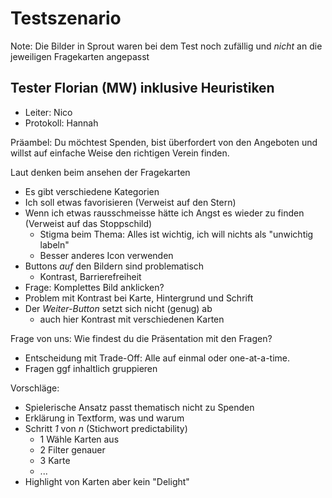 # Testszenario
Note: Die Bilder in Sprout waren bei dem Test noch zufällig und _nicht_ an die
jeweiligen Fragekarten angepasst

## Tester Florian (MW) inklusive Heuristiken
- Leiter: Nico
- Protokoll: Hannah

Präambel: Du möchtest Spenden, bist überfordert von den Angeboten und willst
auf einfache Weise den richtigen Verein finden.

Laut denken beim ansehen der Fragekarten

- Es gibt verschiedene Kategorien
- Ich soll etwas favorisieren (Verweist auf den Stern)
- Wenn ich etwas rausschmeisse hätte ich Angst es wieder zu finden (Verweist
  auf das Stoppschild)
    - Stigma beim Thema: Alles ist wichtig, ich will nichts als "unwichtig
      labeln"
    - Besser anderes Icon verwenden
- Buttons *auf* den Bildern sind problematisch
    - Kontrast, Barrierefreiheit
- Frage: Komplettes Bild anklicken?
- Problem mit Kontrast bei Karte, Hintergrund und Schrift
- Der *Weiter-Button* setzt sich nicht (genug) ab
    - auch hier Kontrast mit verschiedenen Karten

Frage von uns: Wie findest du die Präsentation mit den Fragen?

- Entscheidung mit Trade-Off: Alle auf einmal oder one-at-a-time.
- Fragen ggf inhaltlich gruppieren

Vorschläge:

- Spielerische Ansatz passt thematisch nicht zu Spenden
- Erklärung in Textform, was und warum
- Schritt *1* von *n* (Stichwort predictability)
    - 1 Wähle Karten aus
    - 2 Filter genauer
    - 3 Karte
    - ...
- Highlight von Karten aber kein "Delight"
